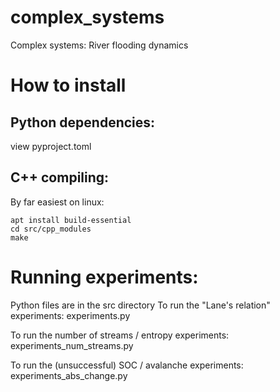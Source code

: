 # complex_systems
Complex systems: River flooding dynamics

# How to install
## Python dependencies:
view pyproject.toml

## C++ compiling:
By far easiest on linux:
    
    apt install build-essential
    cd src/cpp_modules
    make


# Running experiments:
Python files are in the src directory
To run the "Lane's relation" experiments:
    experiments.py

To run the number of streams / entropy experiments:
    experiments_num_streams.py

To run the (unsuccessful) SOC / avalanche experiments:
    experiments_abs_change.py